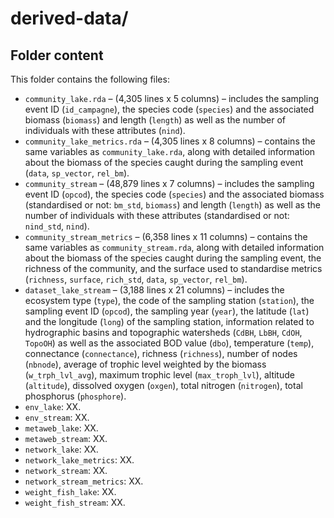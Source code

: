 # derived-data/

## Folder content
This folder contains the following files:  
- `community_lake.rda` – (4,305 lines x 5 columns) – includes the sampling event ID (`id_campagne`), the species code (`species`) and the associated biomass (`biomass`) and length (`length`) as well as the number of individuals with these attributes (`nind`).  
- `community_lake_metrics.rda` – (4,305 lines x 8 columns) – contains the same variables as `community_lake.rda`, along with detailed information about the biomass of the species caught during the sampling event (`data`, `sp_vector`, `rel_bm`).  
- `community_stream` – (48,879 lines x 7 columns) – includes the sampling event ID (`opcod`), the species code (`species`) and the associated biomass (standardised or not: `bm_std`, `biomass`) and length (`length`) as well as the number of individuals with these attributes (standardised or not: `nind_std`, `nind`).  
- `community_stream_metrics` – (6,358 lines x 11 columns) – contains the same variables as `community_stream.rda`, along with detailed information about the biomass of the species caught during the sampling event, the richness of the community, and the surface used to standardise metrics (`richness`, `surface`, `rich_std`, `data`, `sp_vector`, `rel_bm`). 
- `dataset_lake_stream` – (3,188 lines x 21 columns) – includes the ecosystem type (`type`), the code of the sampling station (`station`), the sampling event ID (`opcod`), the sampling year (`year`), the latitude (`lat`) and the longitude (`long`) of the sampling station, information related to hydrographic basins and topographic watersheds (`CdBH`, `LbBH`, `CdOH`, `TopoOH`) as well as the associated BOD value (`dbo`), temperature  (`temp`), connectance (`connectance`), richness (`richness`), number of nodes (`nbnode`), average of trophic level weighted by the biomass (`w_trph_lvl_avg`), maximum trophic level (`max_troph_lvl`), altitude (`altitude`), dissolved oxygen (`oxgen`), total nitrogen (`nitrogen`), total phosphorus (`phosphore`). 
- `env_lake`: XX.    
- `env_stream`: XX.    
- `metaweb_lake`: XX.    
- `metaweb_stream`: XX.    
- `network_lake`: XX.    
- `network_lake_metrics`: XX.    
- `network_stream`: XX.    
- `network_stream_metrics`: XX.       
- `weight_fish_lake`: XX.    
- `weight_fish_stream`: XX.    